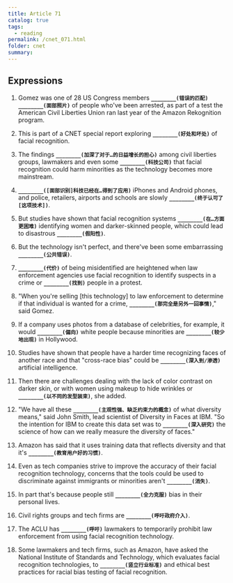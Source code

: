 ```yaml
---
title: Article 71
catalog: true
tags: 
  - reading
permalink: /cnet_071.html
folder: cnet
summary: 
---
```


## Expressions

1.  Gomez was one of 28 US Congress members <b data-toggle="tooltip" data-original-title="{{site.data.cans.71_a}}">`________(错误的匹配)`</b> <b data-toggle="tooltip" data-original-title="{{site.data.cans.71_a2}}">`________(面部照片)`</b> of people who've been arrested, as part of a test the American Civil Liberties Union ran last year of the Amazon Rekognition program.

2.  This is part of a CNET special report exploring <b data-toggle="tooltip" data-original-title="{{site.data.cans.71_b}}">`________(好处和坏处)`</b> of facial recognition.

3.  The findings <b data-toggle="tooltip" data-original-title="{{site.data.cans.71_c}}">`________(加深了对于…的日益增长的担心)`</b> among civil liberties groups, lawmakers and even some <b data-toggle="tooltip" data-original-title="{{site.data.cans.71_c2}}">`________(科技公司)`</b> that facial recognition could harm minorities as the technology becomes more mainstream. 

4.  <b data-toggle="tooltip" data-original-title="{{site.data.cans.71_d}}">`________([面部识别]科技已经在…得到了应用)`</b> iPhones and Android phones, and police, retailers, airports and schools are slowly <b data-toggle="tooltip" data-original-title="{{site.data.cans.71_d2}}">`________(终于认可了[这项技术])`</b>. 

5.  But studies have shown that facial recognition systems <b data-toggle="tooltip" data-original-title="{{site.data.cans.71_e}}">`________(在…方面更困难)`</b> identifying women and darker-skinned people, which could lead to disastrous <b data-toggle="tooltip" data-original-title="{{site.data.cans.71_e2}}">`________(假阳性)`</b>.

6.  But the technology isn't perfect, and there've been some embarrassing <b data-toggle="tooltip" data-original-title="{{site.data.cans.71_f}}">`________(公共错误)`</b>. 

7.  <b data-toggle="tooltip" data-original-title="{{site.data.cans.71_g}}">`________(代价)`</b> of being misidentified are heightened when law enforcement agencies use facial recognition to identify suspects in a crime or <b data-toggle="tooltip" data-original-title="{{site.data.cans.71_g2}}">`________(找到)`</b> people in a protest.

8.  "When you're selling [this technology] to law enforcement to determine if that individual is wanted for a crime, <b data-toggle="tooltip" data-original-title="{{site.data.cans.71_h}}">`________(那完全是另外一回事情)`</b>," said Gomez.

9.  If a company uses photos from a database of celebrities, for example, it would <b data-toggle="tooltip" data-original-title="{{site.data.cans.71_i}}">`________(偏向)`</b> white people because minorities are <b data-toggle="tooltip" data-original-title="{{site.data.cans.71_i2}}">`________(较少地出现)`</b> in Hollywood.

10. Studies have shown that people have a harder time recognizing faces of another race and that "cross-race bias" could be <b data-toggle="tooltip" data-original-title="{{site.data.cans.71_j}}">`________(深入到/渗透)`</b> artificial intelligence. 

11. Then there are challenges dealing with the lack of color contrast on darker skin, or with women using makeup to hide wrinkles or <b data-toggle="tooltip" data-original-title="{{site.data.cans.71_k}}">`________(以不同的发型装束)`</b>, she added.

12. "We have all these <b data-toggle="tooltip" data-original-title="{{site.data.cans.71_l}}">`________(主观性强、缺乏约束力的概念)`</b> of what diversity means," said John Smith, lead scientist of Diversity in Faces at IBM. "So the intention for IBM to create this data set was to <b data-toggle="tooltip" data-original-title="{{site.data.cans.71_l2}}">`________(深入研究)`</b> the science of how can we really measure the diversity of faces."

13. Amazon has said that it uses training data that reflects diversity and that it's <b data-toggle="tooltip" data-original-title="{{site.data.cans.71_m}}">`________(教育用户好的习惯)`</b>. 

14. Even as tech companies strive to improve the accuracy of their facial recognition technology, concerns that the tools could be used to discriminate against immigrants or minorities aren't <b data-toggle="tooltip" data-original-title="{{site.data.cans.71_n}}">`________(消失)`</b>. 

15. In part that's because people still <b data-toggle="tooltip" data-original-title="{{site.data.cans.71_o}}">`________(全力克服)`</b> bias in their personal lives.

16. Civil rights groups and tech firms are <b data-toggle="tooltip" data-original-title="{{site.data.cans.71_p}}">`________(呼吁政府介入)`</b>.

17. The ACLU has <b data-toggle="tooltip" data-original-title="{{site.data.cans.71_q}}">`________(呼吁)`</b> lawmakers to temporarily prohibit law enforcement from using facial recognition technology. 

18. Some lawmakers and tech firms, such as Amazon, have asked the National Institute of Standards and Technology, which evaluates facial recognition technologies, to <b data-toggle="tooltip" data-original-title="{{site.data.cans.71_r}}">`________(竖立行业标准)`</b> and ethical best practices for racial bias testing of facial recognition.